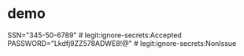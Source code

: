 # demo

SSN="345-50-6789"                # legit:ignore-secrets:Accepted
PASSWORD="Lkdfj9ZZ578ADWE8!@"    # legit:ignore-secrets:NonIssue
